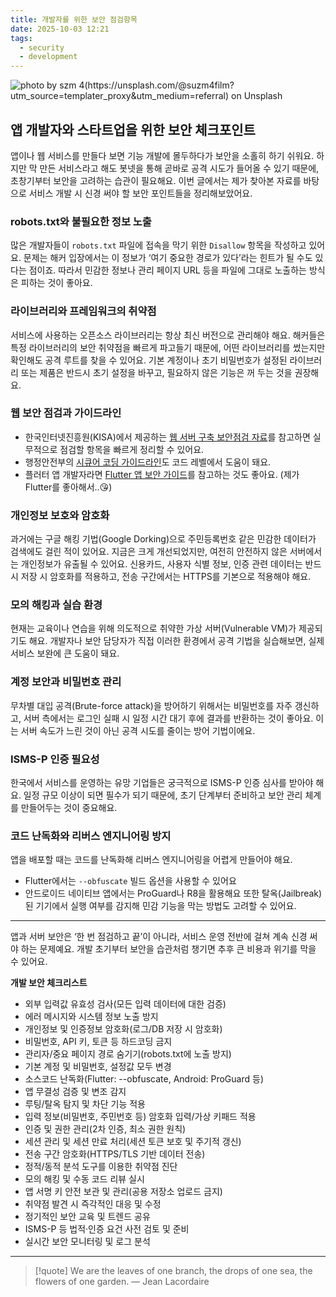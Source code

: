 ```yaml
---
title: 개발자를 위한 보안 점검항목
date: 2025-10-03 12:21
tags:
  - security
  - development
---
```


![photo by szm 4(https://unsplash.com/@suzm4film?utm_source=templater_proxy&utm_medium=referral) on Unsplash](https://images.unsplash.com/photo-1695502900871-b371ad59bd73?crop=entropy&cs=srgb&fm=jpg&ixid=M3w2NDU1OTF8MHwxfHJhbmRvbXx8fHx8fHx8fDE3NTk0NjE2NjV8&ixlib=rb-4.1.0&q=85&w=800&h=460)

## 앱 개발자와 스타트업을 위한 보안 체크포인트

앱이나 웹 서비스를 만들다 보면 기능 개발에 몰두하다가 보안을 소홀히 하기 쉬워요. 하지만 막 만든 서비스라고 해도 봇넷을 통해 곧바로 공격 시도가 들어올 수 있기 때문에, 초창기부터 보안을 고려하는 습관이 필요해요.
이번 글에서는 제가 찾아본 자료를 바탕으로 서비스 개발 시 신경 써야 할 보안 포인트들을 정리해보았어요.

### robots.txt와 불필요한 정보 노출

많은 개발자들이 `robots.txt` 파일에 접속을 막기 위한 `Disallow` 항목을 작성하고 있어요.
문제는 해커 입장에서는 이 정보가 ‘여기 중요한 경로가 있다’라는 힌트가 될 수도 있다는 점이죠.
따라서 민감한 정보나 관리 페이지 URL 등을 파일에 그대로 노출하는 방식은 피하는 것이 좋아요.

### 라이브러리와 프레임워크의 취약점

서비스에 사용하는 오픈소스 라이브러리는 항상 최신 버전으로 관리해야 해요.
해커들은 특정 라이브러리의 보안 취약점을 빠르게 파고들기 때문에, 어떤 라이브러리를 썼는지만 확인해도 공격 루트를 찾을 수 있어요.
기본 계정이나 초기 비밀번호가 설정된 라이브러리 또는 제품은 반드시 초기 설정을 바꾸고, 필요하지 않은 기능은 꺼 두는 것을 권장해요.

### 웹 보안 점검과 가이드라인

- 한국인터넷진흥원(KISA)에서 제공하는 [웹 서버 구축 보안점검 자료](https://www.krcert.or.kr/data/guideView.do?bulletin_writing_sequence=27364&queryString=cGFnZT0xJnNvcnRfY29kZT0mc29ydF9jb2RlX25hbWU9JnNlYXJjaF9zb3J0PXRpdGxlX25hbWUmc2VhcmNoX3dvcmQ9JUVDJTg0JTlDJUVCJUIyJTg0)를 참고하면 실무적으로 점검할 항목을 빠르게 정리할 수 있어요.
- 행정안전부의 [시큐어 코딩 가이드라인](https://www.mois.go.kr/frt/bbs/type001/commonSelectBoardArticle.do%3Bjsessionid=fr7QaTyG2gK5o02XJnYETp3havIQ1MGLKMYdWaaEe5me9IOk932SIy2BbP1AM08Z.mopwas54_servlet_engine1?bbsId=BBSMSTR_000000000012&nttId=42152)도 코드 레벨에서 도움이 돼요.
- 플러터 앱 개발자라면 [Flutter 앱 보안 가이드](https://flutteragency.com/secure-your-flutter-application/)를 참고하는 것도 좋아요. (제가 Flutter를 좋아해서..😘)

### 개인정보 보호와 암호화

과거에는 구글 해킹 기법(Google Dorking)으로 주민등록번호 같은 민감한 데이터가 검색에도 걸린 적이 있어요.
지금은 크게 개선되었지만, 여전히 안전하지 않은 서버에서는 개인정보가 유출될 수 있어요.
신용카드, 사용자 식별 정보, 인증 관련 데이터는 반드시 저장 시 암호화를 적용하고, 전송 구간에서는 HTTPS를 기본으로 적용해야 해요.

### 모의 해킹과 실습 환경

현재는 교육이나 연습을 위해 의도적으로 취약한 가상 서버(Vulnerable VM)가 제공되기도 해요.
개발자나 보안 담당자가 직접 이러한 환경에서 공격 기법을 실습해보면, 실제 서비스 보완에 큰 도움이 돼요.

### 계정 보안과 비밀번호 관리

무차별 대입 공격(Brute-force attack)을 방어하기 위해서는 비밀번호를 자주 갱신하고, 서버 측에서는 로그인 실패 시 일정 시간 대기 후에 결과를 반환하는 것이 좋아요.
이는 서버 속도가 느린 것이 아닌 공격 시도를 줄이는 방어 기법이에요.

### ISMS-P 인증 필요성

한국에서 서비스를 운영하는 유망 기업들은 궁극적으로 ISMS-P 인증 심사를 받아야 해요.
일정 규모 이상이 되면 필수가 되기 때문에, 초기 단계부터 준비하고 보안 관리 체계를 만들어두는 것이 중요해요.

### 코드 난독화와 리버스 엔지니어링 방지

앱을 배포할 때는 코드를 난독화해 리버스 엔지니어링을 어렵게 만들어야 해요.

- Flutter에서는 `--obfuscate` 빌드 옵션을 사용할 수 있어요
- 안드로이드 네이티브 앱에서는 ProGuard나 R8을 활용해요
  또한 탈옥(Jailbreak)된 기기에서 실행 여부를 감지해 민감 기능을 막는 방법도 고려할 수 있어요.

---

앱과 서버 보안은 ‘한 번 점검하고 끝’이 아니라, 서비스 운영 전반에 걸쳐 계속 신경 써야 하는 문제예요.
개발 초기부터 보안을 습관처럼 챙기면 추후 큰 비용과 위기를 막을 수 있어요.

**개발 보안 체크리스트**

- 외부 입력값 유효성 검사(모든 입력 데이터에 대한 검증)
- 에러 메시지와 시스템 정보 노출 방지
- 개인정보 및 인증정보 암호화(로그/DB 저장 시 암호화)
- 비밀번호, API 키, 토큰 등 하드코딩 금지
- 관리자/중요 페이지 경로 숨기기(robots.txt에 노출 방지)
- 기본 계정 및 비밀번호, 설정값 모두 변경
- 소스코드 난독화(Flutter: --obfuscate, Android: ProGuard 등)
- 앱 무결성 검증 및 변조 감지
- 루팅/탈옥 탐지 및 차단 기능 적용
- 입력 정보(비밀번호, 주민번호 등) 암호화 입력/가상 키패드 적용
- 인증 및 권한 관리(2차 인증, 최소 권한 원칙)
- 세션 관리 및 세션 만료 처리(세션 토큰 보호 및 주기적 갱신)
- 전송 구간 암호화(HTTPS/TLS 기반 데이터 전송)
- 정적/동적 분석 도구를 이용한 취약점 진단
- 모의 해킹 및 수동 코드 리뷰 실시
- 앱 서명 키 안전 보관 및 관리(공용 저장소 업로드 금지)
- 취약점 발견 시 즉각적인 대응 및 수정
- 정기적인 보안 교육 및 트렌드 공유
- ISMS-P 등 법적·인증 요건 사전 검토 및 준비
- 실시간 보안 모니터링 및 로그 분석

---

> [!quote] We are the leaves of one branch, the drops of one sea, the flowers of one garden.
> — Jean Lacordaire

